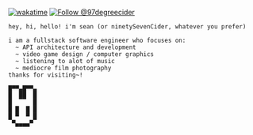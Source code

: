 
[![wakatime](https://wakatime.com/badge/user/ac75de18-2a86-4e32-b68d-9a01c1fabbed.svg?style=plastic)](https://wakatime.com/@ac75de18-2a86-4e32-b68d-9a01c1fabbed) 
[![Follow @97degreecider](https://img.shields.io/badge/Instagram-E4405F?style=plastic&logo=instagram&logoColor=white&label=@97degreecider)](https://instagram.com/97degreecider/)
```
hey, hi, hello! i'm sean (or ninetySevenCider, whatever you prefer)

i am a fullstack software engineer who focuses on:
  ~ API architecture and development
  ~ video game design / computer graphics
  ~ listening to alot of music
  ~ mediocre film photography
thanks for visiting~!

█▀▀▄█▀▀▄
█  ██  █
█      █
█ █  █ █ 
█ ▀  ▀ █
 ▀▄▄▄▄▀ 
```
